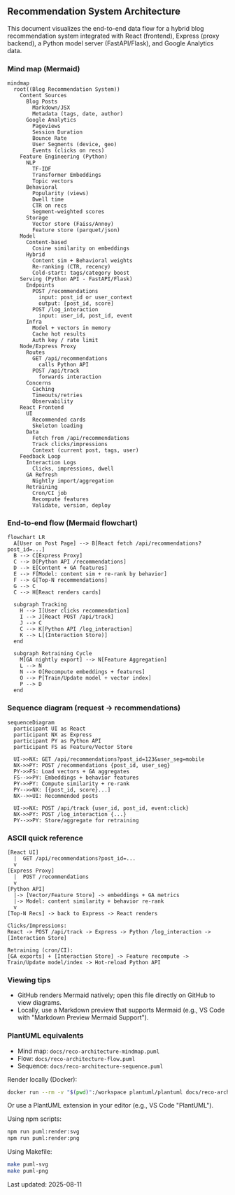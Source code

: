 ## Recommendation System Architecture

This document visualizes the end-to-end data flow for a hybrid blog recommendation system integrated with React (frontend), Express (proxy backend), a Python model server (FastAPI/Flask), and Google Analytics data.

### Mind map (Mermaid)

```mermaid
mindmap
  root((Blog Recommendation System))
    Content Sources
      Blog Posts
        Markdown/JSX
        Metadata (tags, date, author)
      Google Analytics
        Pageviews
        Session Duration
        Bounce Rate
        User Segments (device, geo)
        Events (clicks on recs)
    Feature Engineering (Python)
      NLP
        TF-IDF
        Transformer Embeddings
        Topic vectors
      Behavioral
        Popularity (views)
        Dwell time
        CTR on recs
        Segment-weighted scores
      Storage
        Vector store (Faiss/Annoy)
        Feature store (parquet/json)
    Model
      Content-based
        Cosine similarity on embeddings
      Hybrid
        Content sim + Behavioral weights
        Re-ranking (CTR, recency)
        Cold-start: tags/category boost
    Serving (Python API - FastAPI/Flask)
      Endpoints
        POST /recommendations
          input: post_id or user_context
          output: [post_id, score]
        POST /log_interaction
          input: user_id, post_id, event
      Infra
        Model + vectors in memory
        Cache hot results
        Auth key / rate limit
    Node/Express Proxy
      Routes
        GET /api/recommendations
          calls Python API
        POST /api/track
          forwards interaction
      Concerns
        Caching
        Timeouts/retries
        Observability
    React Frontend
      UI
        Recommended cards
        Skeleton loading
      Data
        Fetch from /api/recommendations
        Track clicks/impressions
        Context (current post, tags, user)
    Feedback Loop
      Interaction Logs
        Clicks, impressions, dwell
      GA Refresh
        Nightly import/aggregation
      Retraining
        Cron/CI job
        Recompute features
        Validate, version, deploy
```

### End-to-end flow (Mermaid flowchart)

```mermaid
flowchart LR
  A[User on Post Page] --> B[React fetch /api/recommendations?post_id=...]
  B --> C[Express Proxy]
  C --> D[Python API /recommendations]
  D --> E[Content + GA features]
  E --> F[Model: content sim + re-rank by behavior]
  F --> G[Top-N recommendations]
  G --> C
  C --> H[React renders cards]

  subgraph Tracking
    H --> I[User clicks recommendation]
    I --> J[React POST /api/track]
    J --> C
    C --> K[Python API /log_interaction]
    K --> L[(Interaction Store)]
  end

  subgraph Retraining Cycle
    M[GA nightly export] --> N[Feature Aggregation]
    L --> N
    N --> O[Recompute embeddings + features]
    O --> P[Train/Update model + vector index]
    P --> D
  end
```

### Sequence diagram (request → recommendations)

```mermaid
sequenceDiagram
  participant UI as React
  participant NX as Express
  participant PY as Python API
  participant FS as Feature/Vector Store

  UI->>NX: GET /api/recommendations?post_id=123&user_seg=mobile
  NX->>PY: POST /recommendations {post_id, user_seg}
  PY->>FS: Load vectors + GA aggregates
  FS-->>PY: Embeddings + behavior features
  PY->>PY: Compute similarity + re-rank
  PY-->>NX: [{post_id, score}...]
  NX-->>UI: Recommended posts

  UI->>NX: POST /api/track {user_id, post_id, event:click}
  NX->>PY: POST /log_interaction {...}
  PY-->>PY: Store/aggregate for retraining
```

### ASCII quick reference

```
[React UI]
  |  GET /api/recommendations?post_id=...
  v
[Express Proxy]
  |  POST /recommendations
  v
[Python API]
  |-> [Vector/Feature Store] -> embeddings + GA metrics
  |-> Model: content similarity + behavior re-rank
  v
[Top-N Recs] -> back to Express -> React renders

Clicks/Impressions:
React -> POST /api/track -> Express -> Python /log_interaction -> [Interaction Store]

Retraining (cron/CI):
[GA exports] + [Interaction Store] -> Feature recompute -> Train/Update model/index -> Hot-reload Python API
```

### Viewing tips

- GitHub renders Mermaid natively; open this file directly on GitHub to view diagrams.
- Locally, use a Markdown preview that supports Mermaid (e.g., VS Code with "Markdown Preview Mermaid Support").

### PlantUML equivalents

- Mind map: `docs/reco-architecture-mindmap.puml`
- Flow: `docs/reco-architecture-flow.puml`
- Sequence: `docs/reco-architecture-sequence.puml`

Render locally (Docker):

```bash
docker run --rm -v "$(pwd)":/workspace plantuml/plantuml docs/reco-architecture-*.puml
```

Or use a PlantUML extension in your editor (e.g., VS Code "PlantUML").

Using npm scripts:

```bash
npm run puml:render:svg
npm run puml:render:png
```

Using Makefile:

```bash
make puml-svg
make puml-png
```



Last updated: 2025-08-11
